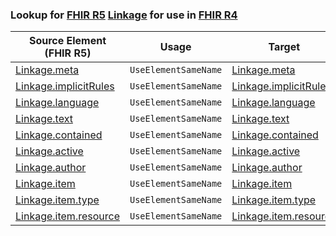 ### Lookup for [FHIR R5](https://hl7.org/fhir/R5/) [Linkage](https://hl7.org/fhir/R5/Linkage.html) for use in [FHIR R4](https://hl7.org/fhir/R4/)

| Source Element (FHIR R5) | Usage | Target |
| -------------- | ----- | ------ |
| [Linkage.meta](https://hl7.org/fhir/R5/Linkage.html#resource) | `UseElementSameName` | [Linkage.meta](https://hl7.org/fhir/R4/Linkage.html#resource) |
| [Linkage.implicitRules](https://hl7.org/fhir/R5/Linkage.html#resource) | `UseElementSameName` | [Linkage.implicitRules](https://hl7.org/fhir/R4/Linkage.html#resource) |
| [Linkage.language](https://hl7.org/fhir/R5/Linkage.html#resource) | `UseElementSameName` | [Linkage.language](https://hl7.org/fhir/R4/Linkage.html#resource) |
| [Linkage.text](https://hl7.org/fhir/R5/Linkage.html#resource) | `UseElementSameName` | [Linkage.text](https://hl7.org/fhir/R4/Linkage.html#resource) |
| [Linkage.contained](https://hl7.org/fhir/R5/Linkage.html#resource) | `UseElementSameName` | [Linkage.contained](https://hl7.org/fhir/R4/Linkage.html#resource) |
| [Linkage.active](https://hl7.org/fhir/R5/Linkage.html#resource) | `UseElementSameName` | [Linkage.active](https://hl7.org/fhir/R4/Linkage.html#resource) |
| [Linkage.author](https://hl7.org/fhir/R5/Linkage.html#resource) | `UseElementSameName` | [Linkage.author](https://hl7.org/fhir/R4/Linkage.html#resource) |
| [Linkage.item](https://hl7.org/fhir/R5/Linkage.html#resource) | `UseElementSameName` | [Linkage.item](https://hl7.org/fhir/R4/Linkage.html#resource) |
| [Linkage.item.type](https://hl7.org/fhir/R5/Linkage.html#resource) | `UseElementSameName` | [Linkage.item.type](https://hl7.org/fhir/R4/Linkage.html#resource) |
| [Linkage.item.resource](https://hl7.org/fhir/R5/Linkage.html#resource) | `UseElementSameName` | [Linkage.item.resource](https://hl7.org/fhir/R4/Linkage.html#resource) |
